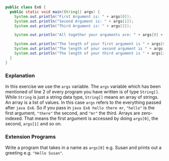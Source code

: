 ```java
public class Ex6 {
  public static void main(String[] args) {
    System.out.println("First Argument is: " + args[0]);
    System.out.println("Second Argument is: " + args[1]);
    System.out.println("Third Argument is: " + args[2]);

    System.out.println("All together your arguments are: " + args[0] + " " + args[1] + " " + args[2]);

    System.out.println("The length of your first argument is " + args[0].length());
    System.out.println("The length of your second argument is " + args[1].length());
    System.out.println("The length of your third argument is " + args[2].length());
  }
}
```

### Explanation
In this exercise we use the `args` variable. The `args` variable which has been mentioned of line 2 of every program you have written is of type `String[]`. While `String` is just a string data type, `String[]` means an array of strings. An array is a list of values. In this case `args` refers to the everything passed after `java Ex6`. So if you pass in `java Ex6 hello there mr`, `"hello"` is the first argument, `"there"` the second, and `"mr"` the third. Arrays are zero-indexed. That means the first argument is accessed by doing `args[0]`, the second, `args[1]` and so on.

### Extension Programs
Write a program that takes in a name as `args[0]` e.g. Susan and prints out a greeting e.g. `"Hello Susan"`.
